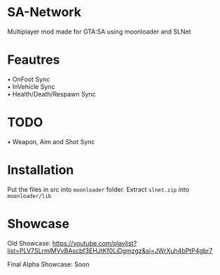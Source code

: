 # SA-Network
Multiplayer mod made for GTA:SA using moonloader and SLNet

# Feautres
• OnFoot Sync <br>
• InVehicle Sync <br>
• Health/Death/Respawn Sync

# TODO 
• Weapon, Aim and Shot Sync

# Installation 

Put the files in src into `moonloader` folder. 
Extract `slnet.zip` into `moonloader/lib`

# Showcase 
Old Showcase: https://youtube.com/playlist?list=PLV7SLrmlMVvBAscbf3EHJtKf0LiDgmzgz&si=JWrXuh4bPtP4gbr7

Final Alpha Showcase: Soon
